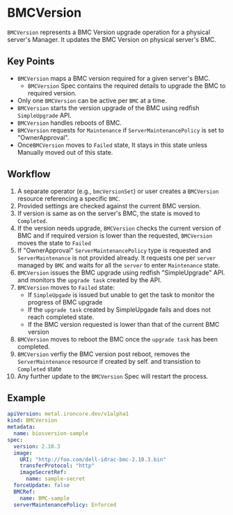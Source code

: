 # BMCVersion

`BMCVersion` represents a BMC Version upgrade operation for a physical server's Manager. It updates the BMC Version on physical server's BMC. 

## Key Points

- `BMCVersion` maps a BMC version required for a given server's BMC.
    - `BMCVersion` Spec contains the required details to upgrade the BMC to required version.
- Only one `BMCVersion` can be active per `BMC` at a time. 
- `BMCVersion` starts the version upgrade of the BMC using redfish `SimpleUpgrade` API.
- `BMCVersion` handles reboots of BMC.
- `BMCVersion` requests for `Maintenance` if `ServerMaintenancePolicy` is set to "OwnerApproval".
- Once`BMCVersion` moves to `Failed` state, It stays in this state unless Manually moved out of this state. 

## Workflow

1. A separate operator (e.g., `bmcVersionSet`) or user creates a `BMCVersion` resource referencing a specific `BMC`.
2. Provided settings are checked against the current BMC version.
3. If version is same as on the server's BMC, the state is moved to `Completed`.
4. If the version needs upgrade, `BMCVersion` checks the current version of BMC and if required version is lower than the requested, `BMCVersion` moves the state to `Failed`
5. If "OwnerApproval" `ServerMaintenancePolicy` type is requested and `ServerMaintenance` is not provided already. It requests one per `server` managed by `BMC` and waits for all the `server` to enter `Maintenance` state.
6. `BMCVersion` issues the BMC upgrade using redfish "SimpleUpgrade" API. and monitors the `upgrade task` created by the API.
7. `BMCVersion` moves to `Failed` state:
    - If `SimpleUpgade` is issued but unable to get the task to monitor the progress of BMC upgrade
    - If the `upgrade task` created by SimpleUpgade fails and does not reach completed state.
    - If the BMC version requested is lower than that of the current BMC version
8. `BMCVersion` moves to reboot the BMC once the `upgrade task` has been completed. 
9. `BMCVersion` verfiy the BMC version post reboot, removes the `ServerMaintenance` resource if created by self. and transistion to `Completed` state
9. Any further update to the `BMCVersion` Spec will restart the process. 

## Example

```yaml
apiVersion: metal.ironcore.dev/v1alpha1
kind: BMCVersion
metadata:
  name: biosversion-sample
spec:
  version: 2.10.3
  image:
    URI: "http://foo.com/dell-idrac-bmc-2.10.3.bin"
    transferProtocol: "http"
    imageSecretRef:
      name: sample-secret
  forceUpdate: false
  BMCRef:
    name: BMC-sample
  serverMaintenancePolicy: Enforced
```
